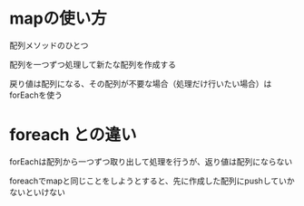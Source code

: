 # mapの使い方

配列メソッドのひとつ

配列を一つずつ処理して新たな配列を作成する

戻り値は配列になる、その配列が不要な場合（処理だけ行いたい場合）はforEachを使う

# foreach との違い

forEachは配列から一つずつ取り出して処理を行うが、返り値は配列にならない

foreachでmapと同じことをしようとすると、先に作成した配列にpushしていかないといけない
